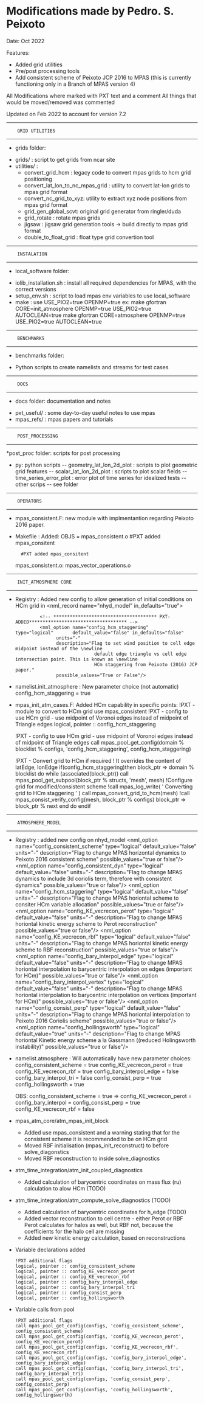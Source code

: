 
Modifications made by Pedro. S. Peixoto
===========================================

   Date: Oct 2022

   Features:
   - Added grid utilities
   - Pre/post processing tools 
   - Add consistent scheme of Peixoto JCP 2016 to MPAS 
              (this is currently functioning only in a Branch of MPAS version 4)

   All Modifications where marked with PXT text and a comment
   All things that would be moved/removed was commented

   Updated on Feb 2022 to account for version 7.2

----------------------------------
        GRID UTILITIES
----------------------------------
* grids folder:
- grids/ : script to get grids from ncar site
- utilities/ :
  - convert_grid_hcm : legacy code to convert mpas grids to hcm grid positioning
  - convert_lat_lon_to_nc_mpas_grid : utility to convert lat-lon grids to mpas grid format
  - convert_nc_grid_to_xyz: utility to extract xyz node positions from mpas grid format
  - grid_gen_global_scvt: original grid generator from ringler/duda
  - grid_rotate : rotate mpas grids
  - jigsaw : jigsaw grid generation tools -> build directly to mpas grid format
  - double_to_float_grid : float type grid convertion tool


----------------------------------
        INSTALATION
----------------------------------
 * local_software folder:
 - iolib_installation.sh : install all required dependencies for MPAS, with the correct versions
 - setup_env.sh : script to load mpas env variables to use local_software
 - make : use USE_PIO2=true OPENMP=true
     ex: make gfortran CORE=init_atmosphere OPENMP=true USE_PIO2=true AUTOCLEAN=true
         make gfortran CORE=atmosphere OPENMP=true USE_PIO2=true AUTOCLEAN=true

----------------------------------
        BENCHMARKS
----------------------------------
* benchmarks folder:
- Python scripts to create namelists and streams for test cases 

----------------------------------
        DOCS 
----------------------------------
* docs folder: documentation and notes
- pxt_useful/ : some day-to-day useful notes to use mpas
- mpas_refs/  : mpas papers and tutorials

----------------------------------
        POST_PROCESSING
----------------------------------
*post_proc folder: scripts for post processing 
- py: python scripts 
    -- geometry_lat_lon_2d_plot : scripts to plot geometric grid features 
    -- scalar_lat_lon_2d_plot   : scripts to plot scalar fields
    -- time_series_error_plot   : error plot of time series for idealized tests
    -- other scrips -- see folder

----------------------------------
        OPERATORS
----------------------------------
* mpas_consistent.F: new module with implmentantion regarding Peixoto 2016 paper.   
* Makefile : Added: 
	OBJS = 
	mpas_consistent.o #PXT added mpas_consitent
	
        #PXT added mpas_consitent
	mpas_consistent.o: mpas_vector_operations.o

----------------------------------
        INIT_ATMOSPHERE CORE
----------------------------------
* Registry : Added new config to allow generation of initial conditions on HCm grid in  <nml_record name="nhyd_model" in_defaults="true">

               <!-- ************************************** PXT-ADDED************************************ -->
               <nml_option name="config_hcm_staggering"        type="logical"       default_value="false" in_defaults="false"
                     units="-"
                     description="Flag to set wind position to cell edge midpoint instead of the \newline
                                   default edge triangle vs cell edge intersection point. This is known as \newline
                                   HCm staggering from Peixoto (2016) JCP paper."
                     possible_values="True or False"/>

* namelist.init_atmosphere : New parameter choice (not automatic)
   config_hcm_staggering = true
  
* mpas_init_atm_cases.F: Added HCm capability in specific points:
   !PXT - module to convert to HCm grid
   use mpas_consistent
   !PXT - config to use HCm grid - use midpoint of Voronoi edges instead of midpoint of Triangle edges
   logical, pointer :: config_hcm_staggering
   
   !PXT - config to use HCm grid - use midpoint of Voronoi edges instead of midpoint of Triangle edges
   call mpas_pool_get_config(domain % blocklist % configs, 'config_hcm_staggering', config_hcm_staggering)

   !PXT - Convert grid to HCm if required
   ! It overrides the content of latEdge, lonEdge
   if(config_hcm_staggering)then
      block_ptr => domain % blocklist
         do while (associated(block_ptr))
           call mpas_pool_get_subpool(block_ptr % structs, 'mesh', mesh)
           !Configure grid for modified/consistent scheme
           !call mpas_log_write( ' Converting grid to HCm staggering ' )
           call mpas_convert_grid_to_hcm(mesh)
           !call mpas_consist_verify_config(mesh, block_ptr % configs)
           block_ptr => block_ptr % next
         end do
      endif
      
  
----------------------------------
        ATMOSPHERE_MODEL
----------------------------------

* Registry : added new config on nhyd_model
               <!-- PXT - Added configuration flags-->
                <nml_option name="config_consistent_scheme"          type="logical"       default_value="false"
                     units="-"
                     description="Flag to change MPAS horizontal dynamics to Peixoto 2016 consistent scheme"
                     possible_values="true or false"/>
                <nml_option name="config_consistent_dyn"             type="logical"       default_value="false"
                     units="-"
                     description="Flag to change MPAS dynamics to include 3d coriolis term, therefore with consistent dynamics"
                     possible_values="true or false"/>
                <nml_option name="config_hcm_staggering"             type="logical"       default_value="false"
                     units="-"
                     description="Flag to change MPAS horiontal scheme to consiter HCm variable allocation"
                     possible_values="true or false"/>
                <nml_option name="config_KE_vecrecon_perot"          type="logical"       default_value="false"
                     units="-"
                     description="Flag to change MPAS horiontal kinetic energy scheme to Perot reconstruction"
                     possible_values="true or false"/>
                <nml_option name="config_KE_vecrecon_rbf"            type="logical"       default_value="false"
                     units="-"
                     description="Flag to change MPAS horiontal kinetic energy scheme to RBF reconstruction"
                     possible_values="true or false"/>
                <nml_option name="config_bary_interpol_edge"         type="logical"       default_value="false"
                     units="-"
                     description="Flag to change MPAS horiontal interpolation to barycentric interpolation on edges (important for HCm)"
                     possible_values="true or false"/>
                <nml_option name="config_bary_interpol_vertex"       type="logical"       default_value="false"
                     units="-"
                     description="Flag to change MPAS horiontal interpolation to barycentric interpolation on vertices (important for HCm)"
                     possible_values="true or false"/>
                <nml_option name="config_consist_perp"               type="logical"       default_value="false"
                     units="-"
                     description="Flag to change MPAS horiontal interpolation to Peixoto 2016 Coriolis scheme"
                     possible_values="true or false"/>
                <nml_option name="config_hollingsworth"              type="logical"       default_value="true"
                     units="-"
                     description="Flag to change MPAS horiontal Kinetic energy scheme a la Gassmann ((reduced Holingsworth instability)"
                     possible_values="true or false"/>


* namelist.atmosphere : Will automatically have new parameter choices:
	config_consistent_scheme = true
    	config_KE_vecrecon_perot = true
      config_KE_vecrecon_rbf = true
      config_bary_interpol_edge = false
      config_bary_interpol_tri = false
	config_consist_perp = true
	config_hollingsworth = true

     OBS:   config_consistent_scheme = true => 
	       config_KE_vecrecon_perot = config_bary_interpol = config_consist_perp = true
	       config_KE_vecrecon_rbf = false

* mpas_atm_core/atm_mpas_init_block
	- Added use mpas_consistent and a warning stating that for the consistent scheme it is recommended to be on HCm grid
	- Moved RBF initialisation (mpas_init_reconstruct) to before solve_diagonstics
	- Moved RBF reconstruction to inside solve_diagnostics 

* atm_time_integration/atm_init_coupled_diagnostics 
	- Added calculation of barycentric coordinates on mass flux (ru) calculation to alow HCm (TODO)

* atm_time_integration/atm_compute_solve_diagnostics (TODO)
	- Added calculation of barycentric coordinates for h_edge (TODO)
	- Added vector reconstruction to cell centre - either Perot or RBF
	   Perot calculates for halos as well, but RBF not, because the coefficients
	   for the halo cell are missing
	- Added new kinetic energy calculation, based on reconstructions 



* Variable declarations added

      !PXT additional flags
      logical, pointer :: config_consistent_scheme
      logical, pointer :: config_KE_vecrecon_perot
      logical, pointer :: config_KE_vecrecon_rbf
      logical, pointer :: config_bary_interpol_edge
      logical, pointer :: config_bary_interpol_tri
      logical, pointer :: config_consist_perp
      logical, pointer :: config_hollingsworth

* Variable calls from pool

      !PXT additional flags
      call mpas_pool_get_config(configs, 'config_consistent_scheme', config_consistent_scheme)
      call mpas_pool_get_config(configs, 'config_KE_vecrecon_perot', config_KE_vecrecon_perot)
      call mpas_pool_get_config(configs, 'config_KE_vecrecon_rbf', config_KE_vecrecon_rbf)
      call mpas_pool_get_config(configs, 'config_bary_interpol_edge', config_bary_interpol_edge)
      call mpas_pool_get_config(configs, 'config_bary_interpol_tri', config_bary_interpol_tri)
      call mpas_pool_get_config(configs, 'config_consist_perp', config_consist_perp)
      call mpas_pool_get_config(configs, 'config_hollingsworth', config_hollingsworth)



